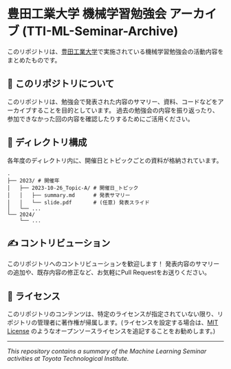 # 豊田工業大学 機械学習勉強会 アーカイブ (TTI-ML-Seminar-Archive)

このリポジトリは、[豊田工業大学](https://www.toyota-ti.ac.jp/)で実施されている機械学習勉強会の活動内容をまとめたものです。

## 📖 このリポジトリについて

このリポジトリは、勉強会で発表された内容のサマリー、資料、コードなどをアーカイブすることを目的としています。
過去の勉強会の内容を振り返ったり、参加できなかった回の内容を確認したりするためにご活用ください。

## 📂 ディレクトリ構成

各年度のディレクトリ内に、開催日とトピックごとの資料が格納されています。

```
.
├── 2023/ # 開催年
│   ├── 2023-10-26_Topic-A/ # 開催日_トピック
│   │   ├── summary.md      # 発表サマリー
│   │   └── slide.pdf       # (任意) 発表スライド
│   └── ...
└── 2024/
    └── ...
```

## ✍️ コントリビューション

このリポジトリへのコントリビューションを歓迎します！
発表内容のサマリーの追加や、既存内容の修正など、お気軽にPull Requestをお送りください。

## 📜 ライセンス

このリポジトリのコンテンツは、特定のライセンスが指定されていない限り、リポジトリの管理者に著作権が帰属します。(ライセンスを設定する場合は、[MIT License](LICENSE) のようなオープンソースライセンスを追記することをお勧めします。)

---
*This repository contains a summary of the Machine Learning Seminar activities at Toyota Technological Institute.*
